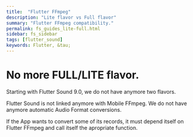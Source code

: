 ```yaml
---
title:  "Flutter FFmpeg"
description: "Lite flavor vs Full flavor"
summary: "Flutter FFmpeg compatibility."
permalink: fs_guides_lite-full.html
sidebar: fs_sidebar
tags: [flutter_sound]
keywords: Flutter, &tau;
---
```

# No more FULL/LITE flavor.

Starting with Flutter Sound 9.0, we do not have anymore two flavors.

Flutter Sound is not linked anymore with Mobile FFmpeg.
We do not have anymore automatic Audio Format conversions.

If the App wants to convert some of its records,
it must depend itself on Flutter FFmpeg and call itself the apropriate function.

